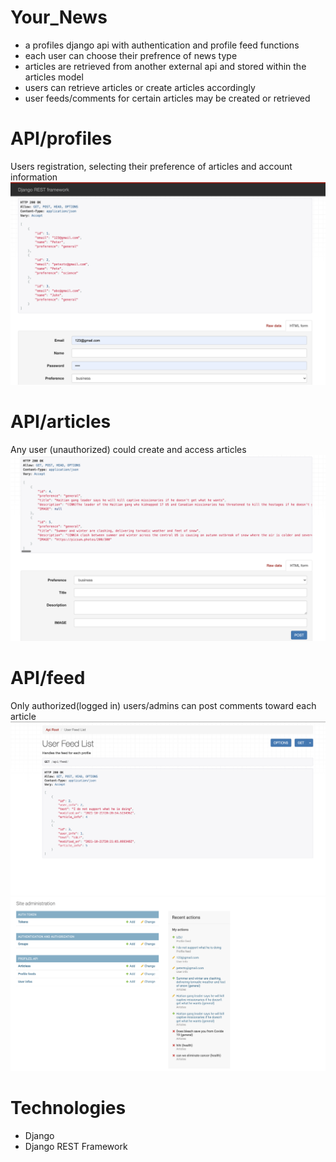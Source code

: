 # Your_News

- a profiles django api with authentication and profile feed functions
- each user can choose their prefrence of news type
- articles are retrieved from another external api and stored within the articles model
- users can retrieve articles or create articles accordingly
- user feeds/comments for certain articles may be created or retrieved

# API/profiles
Users registration, selecting their preference of articles and account information
![profiles](/instances/profiles.png)

# API/articles
Any user (unauthorized) could create and access articles
![articles](/instances/articles.png)

# API/feed
Only authorized(logged in) users/admins can post comments toward each article
![articles](/instances/feed.png)
![admin](/instances/admin.png)

# Technologies
- Django
- Django REST Framework





